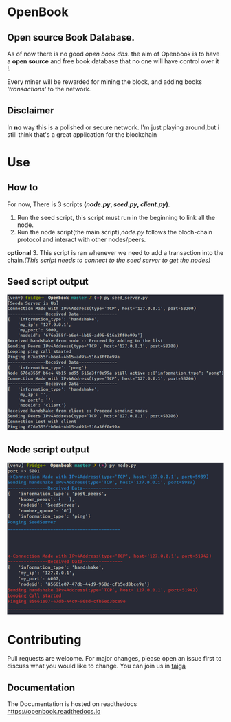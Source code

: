 # OpenBook
## Open source Book Database.
As of now there is no good *open book dbs*.
the aim of Openbook is to have a **open source** and free book database that no one will have control over it !.

Every miner will be rewarded for mining the block, and adding books *'transactions'* to the network.

## Disclaimer
In **no** way this is a polished or secure network.
I'm just playing around,but i still think that's a great application for the blockchain

# Use
## How to
For now, There is 3 scripts **(*node.py*, *seed.py*, *client.py*)**.
1. Run the seed script, this script must run in the beginning to link all the node.
2. Run the node script(the main script),*node.py* follows the bloch-chain protocol and interact with other nodes/peers.

**optional**
3. This script is ran whenever we need to add a transaction into the chain.*(This script needs to connect to the seed server to get the nodes)*

## Seed script output

![alt text](https://raw.githubusercontent.com/zeddo123/OpenBook/master/docs/seed.png)


## Node script output

![alt text](https://raw.githubusercontent.com/zeddo123/OpenBook/master/docs/node.png)


# Contributing
Pull requests are welcome. For major changes, please open an issue first to discuss what you would like to change.
You can join us in [taiga](https://tree.taiga.io/project/zeddo123-open-book/timeline)
## Documentation
The Documentation is hosted on readthedocs
https://openbook.readthedocs.io
